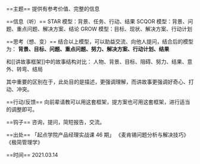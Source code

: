==主题==
提供有参考价值、完整的信息

==信息（听）==
STAR 模型：背景、任务、行动、结果
SCQOR 模型：背景、问题、重点问题、解决方案、结论
GROW 模型：目标、现状、解决方案、行动计划

==思考（想、变）==
结合以上模型，可以助益交流、向他人提问，结合后的模型为：
**背景、目标、问题、重点问题、努力、解决方案、行动计划、结果**

和[[讲故事框架]]中的故事结构对比：
人物、背景、目标、阻碍、努力、结果、意外、转弯、结局

其中重要的区别在于，此处目的是描述，更强调理解，而讲故事更强调好奇心、打动、冲突。

==行动/反馈==
向前辈请教可以用这套框架，提方案也可用这套框架，进行适当的调整即可。

==钩子==
咨询，提问，简短报告，交流。

==出处==
「起点学院产品经理实战课 46 期」
《麦肯锡问题分析与解决技巧》
《极简管理学》

==时间==
2021.03.14